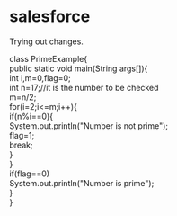 # salesforce
Trying out changes.

class PrimeExample{  
 public static void main(String args[]){  
  int i,m=0,flag=0;    
  int n=17;//it is the number to be checked  
  m=n/2;    
  for(i=2;i<=m;i++){    
   if(n%i==0){    
   System.out.println("Number is not prime");    
   flag=1;    
   break;    
   }    
  }    
  if(flag==0)    
  System.out.println("Number is prime");    
}  
}  
